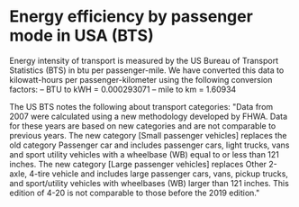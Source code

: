 # Energy efficiency by passenger mode in USA (BTS)

Energy intensity of transport is measured by the US Bureau of Transport Statistics (BTS) in btu per passenger-mile. We have converted this data to kilowatt-hours per passenger-kilometer using the following conversion factors:
– BTU to kWH = 0.000293071
– mile to km = 1.60934

The US BTS notes the following about transport categories:
"Data from 2007 were calculated using a new methodology developed by FHWA. Data for these years are based on new categories and are not comparable to previous years. The new category [Small passenger vehicles] replaces the old category Passenger car and includes passenger cars, light trucks, vans and sport utility vehicles with a wheelbase (WB) equal to or less than 121 inches. The new category [Large passenger vehicles] replaces Other 2-axle, 4-tire vehicle and includes large passenger cars, vans, pickup trucks, and sport/utility vehicles with wheelbases (WB) larger than 121 inches. This edition of 4-20 is not comparable to those before the 2019 edition."
